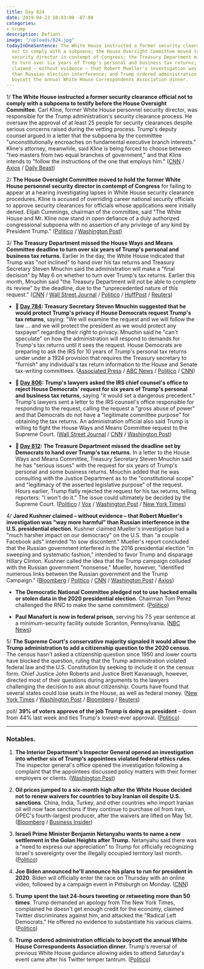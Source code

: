 ```yaml
---
title: Day 824
date: 2019-04-23 10:03:00 -07:00
categories:
- trump
description: Defiant.
image: "/uploads/824.jpg"
todayInOneSentence: The White House instructed a former security clearance official
  not to comply with a subpoena; the House Oversight Committee moved to hold the former
  security director in contempt of Congress; the Treasury Department missed the deadline
  to turn over six years of Trump's personal and business tax returns; Jared Kushner
  claimed – without evidence – that Robert Mueller's investigation was "way more harmful"
  than Russian election interference; and Trump ordered administration officials to
  boycott the annual White House Correspondents Association dinner.
---
```


1/ **The White House instructed a former security clearance official not to comply with a subpoena to testify before the House Oversight Committee**. Carl Kline, former White House personnel security director, was responsible for the Trump administration's security clearance process. He oversaw the approval of at least 25 people for security clearances despite serious concerns raised during the vetting process. Trump's deputy counsel argued in a letter that the subpoena by the committee "unconstitutionally encroaches on fundamental executive branch interests." Kline's attorney, meanwhile, said Kline is being forced to choose between "two masters from two equal branches of government," and that Kline intends to "follow the instructions of the one that employs him." ([CNN](https://www.cnn.com/2019/04/22/politics/carl-kline-subpoena/index.html) / [Axios](https://www.axios.com/white-house-security-clearance-probe-testimony-150e1173-3dad-405e-b79b-5939f1c25069.html) / [Daily Beast](https://www.thedailybeast.com/trump-administration-orders-official-not-to-comply-with-dem-subpoena-over-security-clearances))

2/ **The House Oversight Committee moved to hold the former White House personnel security director in contempt of Congress** for failing to appear at a hearing investigating lapses in White House security clearance procedures. Kline is accused of overriding career national security officials to approve security clearances for officials whose applications were initially denied. Elijah Cummings, chairman of the committee, said "The White House and Mr. Kline now stand in open defiance of a duly authorized congressional subpoena with no assertion of any privilege of any kind by President Trump." ([Politico](https://www.politico.com/story/2019/04/23/white-house-security-clearance-investigators-1287313) / [Washington Post](https://www.washingtonpost.com/politics/2019/04/23/white-house-instructs-official-ignore-democratic-subpoena-over-security-clearances/))

3/ **The Treasury Department missed the House Ways and Means Committee deadline to turn over six years of Trump's personal and business tax returns**. Earlier in the day, the White House indicated that Trump was "not inclined" to hand over his tax returns and Treasury Secretary Steven Mnuchin said the administration will make a "final decision" by May 6 on whether to turn over Trump's tax returns. Earlier this month, Mnuchin said "the Treasury Department will not be able to complete its review" by the deadline, due to the "unprecedented nature of this request." ([CNN](https://www.cnn.com/2019/04/23/politics/irs-deadline-trump-tax-returns/index.html) / [Wall Street Journal](https://www.wsj.com/articles/white-house-indicates-it-wont-meet-deadline-for-trump-tax-returns-11556033979) / [Politico](https://www.politico.com/story/2019/04/23/donald-trump-tax-returns-deadline-1288760) / [HuffPost](https://www.huffpost.com/entry/trump-tax-returns-democrats_n_5cbe1c37e4b00b3e70cdc305) / [Reuters](https://www.reuters.com/article/us-usa-trump-tax-deadline-idUSKCN1RZ1NY))

* **📌 [Day 784](https://whatthefuckjusthappenedtoday.com/2019/03/14/day-784/#3-treasury-secretary-steven-mnuchin): Treasury Secretary Steven Mnuchin suggested that he would protect Trump's privacy if House Democrats request Trump's tax returns**, saying: "We will examine the request and we will follow the law … and we will protect the president as we would protect any taxpayer" regarding their right to privacy. Mnuchin said he "can't speculate" on how the administration will respond to demands for Trump's tax returns until it sees the request. House Democrats are preparing to ask the IRS for 10 years of Trump's personal tax returns under under a 1924 provision that requires the Treasury secretary to "furnish" any individual's tax return information to the House and Senate tax-writing committees. ([Associated Press](https://apnews.com/b7c693b602744f63bddd2efbf52ef5c6) / [ABC News](https://abcnews.go.com/Politics/democrats-expected-treasury-secretary-steven-mnuchin-donald-trumps/story?id=61667306) / [Politico](https://www.politico.com/story/2019/03/14/mnuchin-trump-tax-returns-1221286) / [CNN](https://www.cnn.com/2019/03/14/politics/mnuchin-trump-tax-returns-congress/index.html))

* **📌 [Day 806](https://whatthefuckjusthappenedtoday.com/2019/04/05/day-806/#2-trumps-lawyers-asked-the-irs-chief): Trump's lawyers asked the IRS chief counsel's office to reject House Democrats' request for six years of Trump's personal and business tax returns**, saying "it would set a dangerous precedent." Trump's lawyers sent a letter to the IRS counsel's office responsible for responding to the request, calling the request a "gross abuse of power" and that Democrats do not have a "legitimate committee purpose" for obtaining the tax returns. An administration official also said Trump is willing to fight the House Ways and Means Committee request to the Supreme Court. ([Wall Street Journal](https://www.wsj.com/articles/president-trumps-lawyer-urges-irs-to-reject-democrats-tax-return-demand-11554493128) / [CNN](https://www.cnn.com/2019/04/05/politics/donald-trump-tax-returns-supreme-court/index.html) / [Washington Post](https://www.washingtonpost.com/news/politics/wp/2019/04/05/trump-lawyer-contends-treasury-must-not-release-presidents-tax-returns-until-the-justice-department-weighs-in/))

* **📌 [Day 812](https://whatthefuckjusthappenedtoday.com/2019/04/11/day-812/#3-the-treasure-department-missed-the): The Treasure Department missed the deadline set by Democrats to hand over Trump's tax returns**. In a letter to the House Ways and Means Committee, Treasury Secretary Steven Mnuchin said he has "serious issues" with the request for six years of Trump's personal and some business returns. Mnuchin added that he was consulting with the Justice Department as to the "constitutional scope" and "legitimacy of the asserted legislative purpose" of the request. Hours earlier, Trump flatly rejected the request for his tax returns, telling reporters: "I won't do it." The issue could ultimately be decided by the Supreme Court. ([Politico](https://www.politico.com/story/2019/04/10/trump-tax-returns-congress-1342027) / [Vox](https://www.vox.com/2019/4/11/18305974/steven-mnuchin-richard-neal-trump-taxes) / [Washington Post](https://www.washingtonpost.com/business/economy/treasury-says-it-will-miss-democrats-deadline-for-turning-over-trump-tax-returns/2019/04/10/14319f9c-5bce-11e9-842d-7d3ed7eb3957_story.html) / [New York Times](https://www.nytimes.com/2019/04/10/us/politics/trump-tax-returns-treasury.html))

4/ **Jared Kushner claimed – without evidence – that Robert Mueller's investigation was "way more harmful" than Russian interference in the U.S. presidential election**. Kushner claimed Mueller's investigation had a "much harsher impact on our democracy" on the U.S. than "a couple Facebook ads" intended "to sow discontent." Mueller's report concluded that the Russian government interfered in the 2016 presidential election "in sweeping and systematic fashion," intended to favor Trump and disparage Hillary Clinton. Kushner called the idea that the Trump campaign colluded with the Russian government "nonsense." Mueller, however, "identified numerous links between the Russian government and the Trump Campaign." ([Bloomberg](https://www.bloomberg.com/news/articles/2019-04-23/jared-kushner-mueller-russia-facebook-ads) / [Politico](https://www.politico.com/story/2019/04/23/kushner-mueller-probe-russian-election-interference-1287654) / [CNN](https://www.cnn.com/2019/04/23/politics/jared-kushner-russia-investigation-time/index.html) / [Washington Post](https://www.washingtonpost.com/politics/kushner-says-russia-investigations-way-more-harmful-than-russian-election-interference/2019/04/23/c9576ebc-65db-11e9-82ba-fcfeff232e8f_story.html) / [Axios](https://www.axios.com/jared-kushner-russian-collusion-nonsense-time-100-summit-49731a6c-1d1d-47e6-b0d0-8627d99b0c1c.html))

* **The Democratic National Committee pledged not to use hacked emails or stolen data in the 2020 presidential election**. Chairman Tom Perez challenged the RNC to make the same commitment. ([Politico](https://www.politico.com/story/2019/04/23/dnc-hacked-emails-2020-election-1374444))

* **Paul Manafort is now in federal prison**, serving his 7.5 year sentence at a minimum-security facility outside Scranton, Pennsylvania. ([NBC News](https://www.nbcnews.com/politics/justice-department/former-trump-campaign-chair-paul-manafort-now-federal-prison-n997511))

5/ **The Supreme Court's conservative majority signaled it would allow the Trump administration to add a citizenship question to the 2020 census**. The census hasn't asked a citizenship question since 1950 and lower courts have blocked the question, ruling that the Trump administration violated federal law and the U.S. Constitution by seeking to include it on the census form. Chief Justice John Roberts and Justice Brett Kavanaugh, however, directed most of their questions during arguments to the lawyers challenging the decision to ask about citizenship. Courts have found that several states could lose seats in the House, as well as federal money. ([New York Times](https://www.nytimes.com/2019/04/23/us/politics/supreme-court-census-citizenship.html) / [Washington Post](https://www.washingtonpost.com/politics/courts_law/supreme-court-takes-up-trump-administrations-census-citizenship-question/2019/04/22/ac1db7b8-653e-11e9-a1b6-b29b90efa879_story.html) / [Bloomberg](https://www.bloomberg.com/news/articles/supreme-court-census-citizenship-arguments) / [Reuters](https://www.reuters.com/article/us-usa-court-census-idUSKCN1RZ0X9))

poll/ **39% of voters approve of the job Trump is doing as president** – down from 44% last week and ties Trump's lowest-ever approval. ([Politico](https://www.politico.com/story/2019/04/22/trump-approval-mueller-report-1286386))

---

### Notables.

1. **The Interior Department's Inspector General opened an investigation into whether six of Trump's appointees violated federal ethics rules**. The inspector general's office opened the investigation following a complaint that the appointees discussed policy matters with their former employers or clients. ([Washington Post](https://www.washingtonpost.com/climate-environment/2019/04/23/six-trump-interior-appointees-are-being-investigated-possible-ethical-misconduct/))

2. **Oil prices jumped to a six-month high after the White House decided not to renew waivers for countries to buy Iranian oil despite U.S. sanctions**. China, India, Turkey, and other countries who import Iranian oil will now face sanctions if they continue to purchase oil from Iran, OPEC's fourth-largest producer, after the waivers are lifted on May 1st. ([Bloomberg](https://www.bloomberg.com/news/articles/2019-04-22/oil-extends-gains-after-u-s-rules-out-waivers-beyond-may-expiry?srnd=premium-europe) / [Business Insider](https://www.businessinsider.com/oil-prices-trump-tightens-squeeze-on-iran-2019-4))

3. **Israeli Prime Minister Benjamin Netanyahu wants to name a new settlement in the Golan Heights after Trump.** Netanyahu said there was a "need to express our appreciation" to Trump for officially recognizing Israel's sovereignty over the illegally occupied territory last month. ([Politico](https://www.politico.com/story/2019/04/23/netanyahu-golan-settlement-trump-1287655))

4. **Joe Biden announced he'll announce his plans to run for president in 2020**. Biden will officially enter the race on Thursday with an online video, followed by a campaign event in Pittsburgh on Monday. ([CNN](https://www.cnn.com/2019/04/23/politics/2020-biden-announcement-thursday/index.html))

5. **Trump spent the last 24-hours tweeting or retweeting more than 50 times**. Trump demanded an apology from The New York Times, complained he doesn't get enough credit for the economy, claimed Twitter discriminates against him, and attacked the "Radical Left Democrats." He offered no evidence to substantiate his various claims. ([Politico](https://www.politico.com/story/2019/04/23/trump-media-tweets-1287310))

6. **Trump ordered administration officials to boycott the annual White House Correspondents Association dinner**. Trump's reversal of previous White House guidance allowing aides to attend Saturday's event came after his Twitter temper tantrum. ([Politico](https://www.politico.com/story/2019/04/23/trump-orders-boycott-of-white-house-correspondents-dinner-1287871))